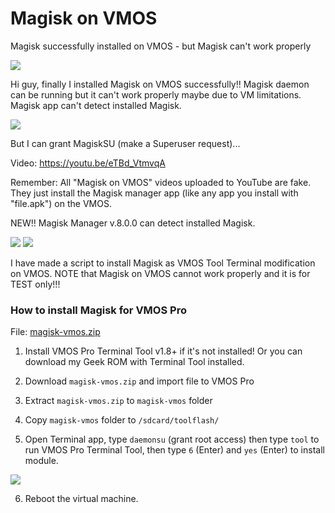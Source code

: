 # Magisk on VMOS
Magisk successfully installed on VMOS - but Magisk can't work properly

<img src="https://i.imgur.com/Ny1ekVY.png" />

Hi guy, finally I installed Magisk on VMOS successfully!! Magisk daemon can be running but it can't work properly maybe due to VM limitations.
Magisk app can't detect installed Magisk. 


<img src="https://i.imgur.com/ivTWRnI.jpg" />

But I can grant MagiskSU (make a Superuser request)...

Video: https://youtu.be/eTBd_VtmvqA

Remember: All "Magisk on VMOS" videos uploaded to YouTube are fake.  They just install the Magisk manager app (like any app you install with "file.apk") on the VMOS.

NEW!! Magisk Manager v.8.0.0 can detect installed Magisk.

<img src="https://i.imgur.com/YouSCHk.png" />
<img src="https://i.imgur.com/5dDQFRN.png" />

I have made a script to install Magisk as VMOS Tool Terminal modification on VMOS. NOTE that Magisk on VMOS cannot work properly and it is for TEST only!!!



### How to install Magisk for VMOS Pro

File: [magisk-vmos.zip](https://github.com/HuskyDG/Magisk-on-VMOS/releases)

1. Install VMOS Pro Terminal Tool v1.8+ if it's not installed! Or you can download my Geek ROM with Terminal Tool installed.

2. Download `magisk-vmos.zip` and import file to VMOS Pro

3. Extract `magisk-vmos.zip` to `magisk-vmos` folder

4. Copy `magisk-vmos` folder to `/sdcard/toolflash/`

5. Open Terminal app, type `daemonsu` (grant root access) then type `tool` to run VMOS Pro Terminal Tool, then type `6` (Enter) and `yes` (Enter) to install module.

<img src="https://i.imgur.com/P2hN7X5.png" />

6. Reboot the virtual machine.
